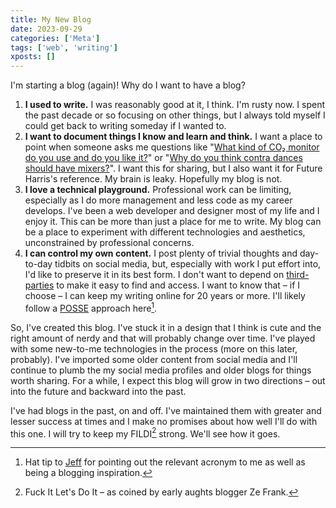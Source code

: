 ```yaml
---
title: My New Blog
date: 2023-09-29
categories: ['Meta']
tags: ['web', 'writing']
xposts: []
---
```


I'm starting a blog (again)! Why do I want to have a blog?

1. **I used to write.** I was reasonably good at it, I think. I'm rusty now. I spent the past decade or so focusing on other things, but I always told myself I could get back to writing someday if I wanted to.
2. **I want to document things I know and learn and think.** I want a place to point when someone asks me questions like "[What kind of CO₂ monitor do you use and do you like it?][co2]" or "[Why do you think contra dances should have mixers?][mixers]". I want this for sharing, but I also want it for Future Harris's reference. My brain is leaky. Hopefully my blog is not.
3. **I love a technical playground.** Professional work can be limiting, especially as I do more management and less code as my career develops. I've been a web developer and designer most of my life and I enjoy it. This can be more than just a place for me to write. My blog can be a place to experiment with different technologies and aesthetics, unconstrained by professional concerns.
4. **I can control my own content.** I post plenty of trivial thoughts and day-to-day tidbits on social media, but, especially with work I put effort into, I'd like to preserve it in its best form. I don't want to depend on [third-parties][] to make it easy to find and access. I want to know that – if I choose – I can keep my writing online for 20 years or more. I'll likely follow a [POSSE][] approach here[^1].

So, I've created this blog. I've stuck it in a design that I think is cute and the right amount of nerdy and that will probably change over time. I've played with some new-to-me technologies in the process (more on this later, probably). I've imported some older content from social media and I'll continue to plumb the my social media profiles and older blogs for things worth sharing. For a while, I expect this blog will grow in two directions – out into the future and backward into the past.

I've had blogs in the past, on and off. I've maintained them with greater and lesser success at times and I make no promises about how well I'll do with this one. I will try to keep my FILDI[^2] strong. We'll see how it goes.

[co2]: /2022/08/aranet4/
[mixers]: /2022/10/mixers-at-contra-dances/
[third-parties]: https://x.com/
[POSSE]: https://indieweb.org/POSSE
[Jeff]: https://www.jefftk.com/

[^1]: Hat tip to [Jeff][] for pointing out the relevant acronym to me as well as being a blogging inspiration.
[^2]: Fuck It Let's Do It – as coined by early aughts blogger Ze Frank.
